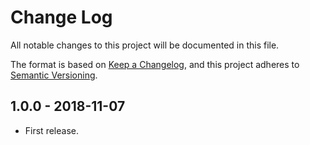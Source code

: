 # Change Log
All notable changes to this project will be documented in this
file.

The format is based on [Keep a
Changelog](https://keepachangelog.com/en/1.0.0/), and this project
adheres to [Semantic Versioning](https://semver.org/spec/v2.0.0.html).

## 1.0.0 - 2018-11-07

 * First release.
